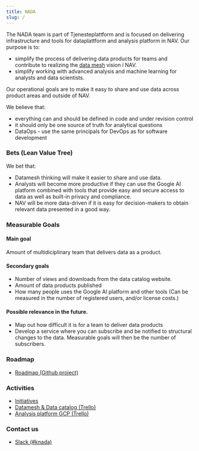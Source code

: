```yaml
---
title: NADA
slug: /
---
```


The NADA team is part of Tjenesteplattform and is focused on delivering infrastructure and tools for dataplattform and 
analysis platform in NAV. Our purpose is to:

* simplify the process of delivering data products for teams and contribute to realizing the [data mesh](concepts/data-mesh) vision i NAV.
* simplify working with advanced analysis and machine learning for analysts and data scientists.

Our operational goals are to make it easy to share and use data across product areas and outside of NAV.

We believe that:

* everything can and should be defined in code and under revision control
* it should only be one source of truth for analytical questions
* DataOps - use the same principals for DevOps as for software development

### Bets (Lean Value Tree)

We bet that:

* Datamesh thinking will make it easier to share and use data.
* Analysts will become more productive if they can use the Google AI platform combined with tools that provide easy and secure access to data as well as built-in privacy and compliance.
* NAV will be more data-driven if it is easy for decision-makers to obtain relevant data presented in a good way.


### Measurable Goals

#### Main goal

Amount of multidiciplinary team that delivers data as a product.

#### Secondary goals

-	Number of views and downloads from the data catalog website.
-	Amount of data products published
-	How many people uses the Google AI platform and other tools (Can be measured in the number of registered users, and/or license costs.)

#### Possible relevance in the future.

-	Map out how difficult it is for a team to deliver data products
-	Develop a service where you can subscribe and be notified to structural changes to the data. Measurable goals will then be the number of subscribers.

### Roadmap

* [Roadmap (Github project)](https://github.com/navikt/knada/projects/1)

### Activities

* [Initiatives](https://github.com/navikt/knada/projects/1)
* [Datamesh & Data catalog (Trello)](https://trello.com/b/kd4dRGH9/data-catalog)
* [Analysis platform GCP (Trello)](https://trello.com/b/aaHKM65w/knada-gcp)

### Contact us

* [Slack (#knada)](https://nav-it.slack.com/archives/CGRMQHT50)
